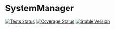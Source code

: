 SystemManager
==============

[![Tests Status](https://github.com/NetCommons3/SystemManager/actions/workflows/tests.yml/badge.svg?branch=master)](https://github.com/NetCommons3/SystemManager/actions/workflows/tests.yml)
[![Coverage Status](https://coveralls.io/repos/NetCommons3/SystemManager/badge.svg?branch=master)](https://coveralls.io/r/NetCommons3/SystemManager?branch=master)
[![Stable Version](https://img.shields.io/packagist/v/netcommons/system-manager.svg?label=stable)](https://packagist.org/packages/netcommons/system-manager)
